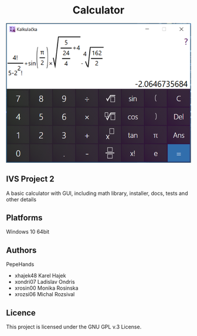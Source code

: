 <h1 align="center">Calculator</h1>

![screenshot](screenshot.png)

<h2>IVS Project 2</h2>
A basic calculator with GUI, including math library, installer, docs, tests and other details

Platforms
---------

Windows 10 64bit

Authors
------

PepeHands
- xhajek48 Karel Hajek 
- xondri07 Ladislav Ondris
- xrosin00 Monika Rosinska
- xrozsi06 Michal Rozsival

Licence
-------

This project is licensed under the GNU GPL v.3 License.
